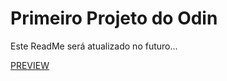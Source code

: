 <h1>Primeiro Projeto do Odin</h1>

<p>Este ReadMe será atualizado no futuro...</p>

<p><a href="https://pvictox.github.io/My-Steam-Games---Odin-Project/">PREVIEW</a></p>